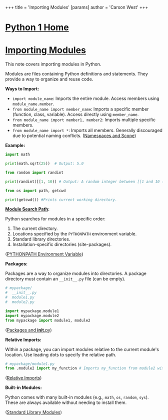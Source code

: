 +++
 title = 'Importing Modules'
[params]
	author = 'Carson West'
+++
# [Python 1 Home](./../python-1-home/)
# [Importing Modules](./../importing-modules/) 
This note covers importing modules in Python.

Modules are files containing Python definitions and statements.  They provide a way to organize and reuse code.

**Ways to Import:**

*   `import module_name`: Imports the entire module. Access members using `module_name.member`.
*   `from module_name import member_name`: Imports a specific member (function, class, variable).  Access directly using `member_name`.
*   `from module_name import member1, member2`: Imports multiple specific members.
*   `from module_name import *`: Imports all members.  Generally discouraged due to potential naming conflicts.  ([Namespaces and Scope](./../namespaces-and-scope/))

**Example:**

```python
import math

print(math.sqrt(25))  # Output: 5.0

from random import randint

print(randint([[1, 10)) # Output: A random integer between [[1 and 10 (inclusive)

from os import path, getcwd

print(getcwd()) #Prints current working directory.  
```

**[Module Search Path](./../module-search-path/):**

Python searches for modules in a specific order:

1.  The current directory.
2.  Locations specified by the `PYTHONPATH` environment variable.
3.  Standard library directories.
4.  Installation-specific directories (site-packages).

([PYTHONPATH Environment Variable](./../pythonpath-environment-variable/))

**Packages:**

Packages are a way to organize modules into directories. A package directory must contain an `__init__.py` file (can be empty).

```python
# mypackage/
#  __init__.py
#  module1.py
#  module2.py

import mypackage.module1
import mypackage.module2 
from mypackage import module1, module2
```

([Packages and __init__.py](./../packages-and-__init__.py/))


**Relative Imports:**

Within a package, you can import modules relative to the current module's location.  Use leading dots to specify the relative path.


```python
# mypackage/module1.py
from .module2 import my_function # Imports my_function from module2 within mypackage
```

([Relative Imports](./../relative-imports/))

**Built-in Modules:**

Python comes with many built-in modules (e.g., `math`, `os`, `random`, `sys`).  These are always available without needing to install them.


([Standard Library Modules](./../standard-library-modules/))
